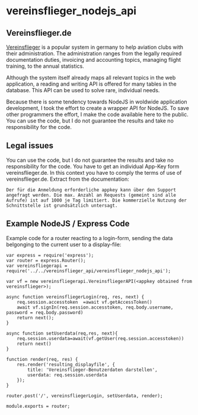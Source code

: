 # vereinsflieger_nodejs_api

## Vereinsflieger.de

[Vereinsflieger](https://www.vereinsflieger.de) is a popular system in germany to help aviation clubs with their administration. The administration ranges from the legally required documentation duties, invoicing and accounting topics, managing flight training,  to the annual statistics.

Although the system itself already maps all relevant topics in the web application, a reading and writing API is offered for many tables in the database. This API can be used to solve rare, individual needs.

Because there is some tendency towards NodeJS in woldwide application development, I took the effort to create a wrapper API for NodeJS. To save other programmers the effort, I make the code available here to the public.  You can use the code, but I do not guarantee the results and take no responsibility for the code.

## Legal issues
You can use the code, but I do not guarantee the results and take no responsibility for the code. You have to get an individual App-Key form vereinsflieger.de. In this context you have to comply the terms of use of vereinsflieger.de. Extract from the documentation:
```
Der für die Anmeldung erforderliche appkey kann über den Support
angefragt werden. Die max. Anzahl an Requests (gemeint sind alle
Aufrufe) ist auf 1000 je Tag limitiert. Die kommerzielle Nutzung der
Schnittstelle ist grundsätzlich untersagt.
```

## Example NodeJS / Express Code

Example code for a router reacting to a login-form, sending the data belgonging to the current user to a display-file:
```
var express = require('express');
var router = express.Router();
var vereinsfliegerapi = require('../../vereinsflieger_api/vereinsflieger_nodejs_api');

var vf = new vereinsfliegerapi.VereinsfliegerAPI(<appkey obtained from vereinsflieger>);

async function vereinsfliegerLogin(req, res, next) {
    req.session.accesstoken  =await vf.getAccessToken()
    await vf.signIn(req.session.accesstoken, req.body.username, password = req.body.password)
    return next();
}

async function setUserdata(req,res, next){
    req.session.userdata=await(vf.getUser(req.session.accesstoken))
    return next()
}

function render(req, res) {
    res.render('resulting_displayfile', {
        title: 'Vereinsflieger-Benutzerdaten darstellen',
        userdata: req.session.userdata
    });
}

router.post('/', vereinsfliegerLogin, setUserdata, render);

module.exports = router;
```
